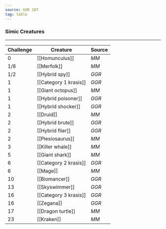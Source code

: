 ```yaml
---
source: GGR 187
tag: table
---
```


### Simic Creatures
---
|Challenge|Creature|Source|
|----|----------|----|
|0|[[Homunculus]]|_MM_|
|1/8|[[Merfolk]]|_MM_|
|1/2|[[Hybrid spy]]|_GGR_|
|1|[[Category 1 krasis]]|_GGR_|
|1|[[Giant octopus]]|_MM_|
|1|[[Hybrid poisoner]]|_GGR_|
|1|[[Hybrid shocker]]|_GGR_|
|2|[[Druid]]|_MM_|
|2|[[Hybrid brute]]|_GGR_|
|2|[[Hybrid flier]]|_GGR_|
|2|[[Plesiosaurus]]|_MM_|
|3|[[Killer whale]]|_MM_|
|5|[[Giant shark]]|_MM_|
|6|[[Category 2 krasis]]|_GGR_|
|6|[[Mage]]|_MM_|
|10|[[Biomancer]]|_GGR_|
|13|[[Skyswimmer]]|_GGR_|
|16|[[Category 3 krasis]]|_GGR_|
|16|[[Zegana]]|_GGR_|
|17|[[Dragon turtle]]|_MM_|
|23|[[Kraken]]|_MM_|
